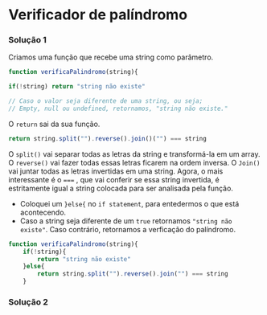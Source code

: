# Verificador de palíndromo

### Solução 1

Criamos uma função que recebe uma string como parâmetro.

```javascript
function verificaPalindromo(string){

if(!string) return "string não existe"

// Caso o valor seja diferente de uma string, ou seja; 
// Empty, null ou undefined, retornamos, "string não existe."
```

O `return` sai da sua função.

```javascript
return string.split("").reverse().join()("") === string
```

O `split()` vai separar todas as letras da string e transformá-la em um array. O `reverse()` vai fazer todas essas letras ficarem na ordem inversa. O `Join()` vai juntar todas as letras invertidas em uma string. Agora, o mais interessante é o `===` , que vai conferir se essa string invertida, é estritamente igual a string colocada para ser analisada pela função.

- Coloquei um `}else{` no `if statement`, para entedermos o que está acontecendo. 
- Caso a string seja diferente de um `true` retornamos `"string não existe"`. Caso contrário, retornamos a verficação do palíndromo. 

```javascript
function verificaPalindromo(string){
    if(!string){
        return "string não existe"
    }else{
        return string.split("").reverse().join("") === string
    }
```

### Solução 2
